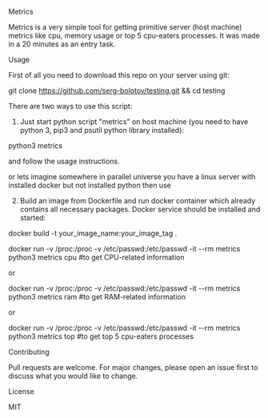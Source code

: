 Metrics



Metrics is a very simple tool for getting primitive server (host machine) metrics like cpu, memory usage or top 5 cpu-eaters processes. It was made in a 20 minutes as an entry task.



Usage

First of all you need to download this repo on your server using git:

git clone https://github.com/serg-bolotov/testing.git && cd testing

There are two ways to use this script: 

1) Just start python script "metrics" on host machine (you need to have python 3, pip3 and psutil python library installed):

python3 metrics

and follow the usage instructions.

or lets imagine somewhere in parallel universe you have a linux server with installed docker but not installed python then use

2) Build an image from Dockerfile and run docker container which already contains all necessary packages. Docker service should be installed and started:

docker build -t your_image_name:your_image_tag .

docker run -v /proc:/proc -v /etc/passwd:/etc/passwd -it --rm metrics python3 metrics cpu   #to get CPU-related information

or

docker run -v /proc:/proc -v /etc/passwd:/etc/passwd -it --rm metrics python3 metrics ram   #to get RAM-related information

or

docker run -v /proc:/proc -v /etc/passwd:/etc/passwd -it --rm metrics python3 metrics top   #to get top 5 cpu-eaters processes




Contributing

Pull requests are welcome. For major changes, please open an issue first to discuss what you would like to change.



License

MIT

